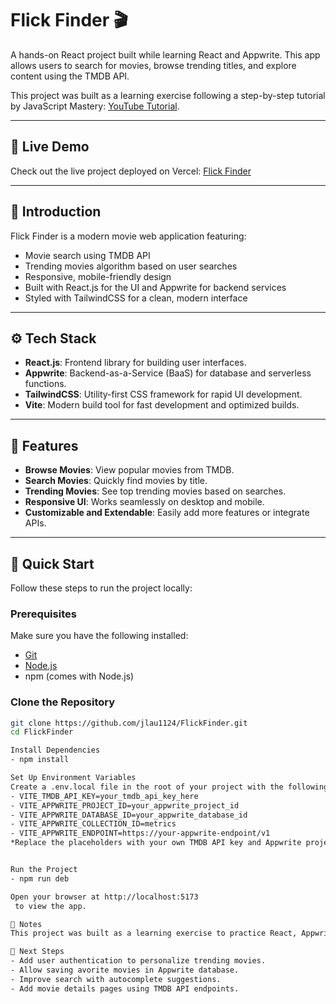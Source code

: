 # Flick Finder 🎬

A hands-on React project built while learning React and Appwrite. This app allows users to search for movies, browse trending titles, and explore content using the TMDB API.  

This project was built as a learning exercise following a step-by-step tutorial by JavaScript Mastery: [YouTube Tutorial](https://www.youtube.com/watch?v=dCLhUialKPQ).

---

## 🔗 Live Demo

Check out the live project deployed on Vercel: [Flick Finder](https://flick-finder-eunvqeq8x-jlau1124s-projects.vercel.app/)

---

## 🤖 Introduction

Flick Finder is a modern movie web application featuring:  
- Movie search using TMDB API  
- Trending movies algorithm based on user searches  
- Responsive, mobile-friendly design  
- Built with React.js for the UI and Appwrite for backend services  
- Styled with TailwindCSS for a clean, modern interface  

---

## ⚙️ Tech Stack

- **React.js**: Frontend library for building user interfaces.  
- **Appwrite**: Backend-as-a-Service (BaaS) for database and serverless functions.  
- **TailwindCSS**: Utility-first CSS framework for rapid UI development.  
- **Vite**: Modern build tool for fast development and optimized builds.  

---

## 🔋 Features

- **Browse Movies**: View popular movies from TMDB.  
- **Search Movies**: Quickly find movies by title.  
- **Trending Movies**: See top trending movies based on searches.  
- **Responsive UI**: Works seamlessly on desktop and mobile.  
- **Customizable and Extendable**: Easily add more features or integrate APIs.  

---

## 🤸 Quick Start

Follow these steps to run the project locally:

### Prerequisites

Make sure you have the following installed:  
- [Git](https://git-scm.com/)  
- [Node.js](https://nodejs.org/)  
- npm (comes with Node.js)

### Clone the Repository

```bash
git clone https://github.com/jlau1124/FlickFinder.git
cd FlickFinder

Install Dependencies
- npm install

Set Up Environment Variables
Create a .env.local file in the root of your project with the following:
- VITE_TMDB_API_KEY=your_tmdb_api_key_here
- VITE_APPWRITE_PROJECT_ID=your_appwrite_project_id
- VITE_APPWRITE_DATABASE_ID=your_appwrite_database_id
- VITE_APPWRITE_COLLECTION_ID=metrics
- VITE_APPWRITE_ENDPOINT=https://your-appwrite-endpoint/v1
*Replace the placeholders with your own TMDB API key and Appwrite project credentials.


Run the Project
- npm run deb

Open your browser at http://localhost:5173
 to view the app.

📝 Notes
This project was built as a learning exercise to practice React, Appwrite, and integrating APIs. The code structure, styling, and logic were implemented while following a tutorial to reinforce hands-on skills.

🚀 Next Steps
- Add user authentication to personalize trending movies.
- Allow saving avorite movies in Appwrite database.
- Improve search with autocomplete suggestions.
- Add movie details pages using TMDB API endpoints.



